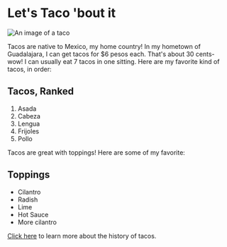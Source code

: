 # Let's Taco 'bout it
![An image of a taco](https://www.halfbakedharvest.com/wp-content/uploads/2017/12/Slow-Cooker-Spicy-Pineapple-Chicken-Tacos-4.jpg)

Tacos are native to Mexico, my home country! In my hometown of Guadalajara, I can get tacos for $6 pesos each. That's about 30 cents- wow! I can usually eat 7 tacos in one sitting. Here are my favorite kind of tacos, in order:

## Tacos, Ranked
1. Asada 
2. Cabeza
3. Lengua
4. Frijoles
5. Pollo

Tacos are great with toppings! Here are some of my favorite:

## Toppings
* Cilantro
* Radish
* Lime
* Hot Sauce
* More cilantro

[Click here](https://www.smithsonianmag.com/arts-culture/where-did-the-taco-come-from-81228162/) to learn more about the history of tacos.
